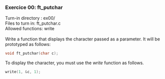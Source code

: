 ### Exercice 00: ft_putchar

Turn-in directory : ex00/
<br>
Files to turn in: ft_putchar.c
<br>
Allowed functions: write
<br><br>
Write a function that displays the character passed as a parameter.
It will be prototyped as follows:
```c
void ft_putchar(char c);
```
To display the character, you must use the _write_ function as follows.
```c
write(1, &c, 1);
```
